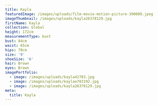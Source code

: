 ```yaml
---
title: Kayla
featuredImage: /images/uploads/film-movie-motion-picture-390089.jpeg
imageThumbnail: /images/uploads/kayla26378129.jpg
firstName: Kayla
collection: Global
height: 172cm
measurementType: bust
bust: 84cm
waist: 65cm
hips: 70cm
size: '9'
shoeSize: '6'
hair: Brown
eyes: Brown
imagePortfolio:
  - image: /images/uploads/kayla42783.jpg
  - image: /images/uploads/kaylae783192.jpg
  - image: /images/uploads/kayla26378129.jpg
meta:
  title: Kayla
---
```


